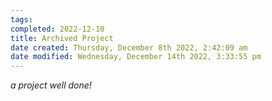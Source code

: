 ```yaml
---
tags: 
completed: 2022-12-10
title: Archived Project
date created: Thursday, December 8th 2022, 2:42:09 am
date modified: Wednesday, December 14th 2022, 3:33:55 pm
---
```


*a project well done!*